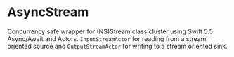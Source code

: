 # AsyncStream

Concurrency safe wrapper for (NS)Stream class cluster using Swift 5.5 Async/Await and Actors. `InputStreamActor` for reading from a stream oriented source and `OutputStreamActor` for writing to a stream oriented sink. 
